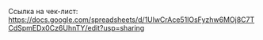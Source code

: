Ссылка на чек-лист:
https://docs.google.com/spreadsheets/d/1UlwCrAce51lOsFyzhw6MOj8C7TCdSpmEDx0Cz6UhnTY/edit?usp=sharing
